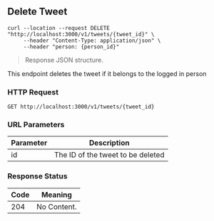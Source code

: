 ## Delete Tweet

```shell
curl --location --request DELETE "http://localhost:3000/v1/tweets/{tweet_id}" \
     --header "Content-Type: application/json" \
     --header "person: {person_id}"
```

> Response JSON structure.

This endpoint deletes the tweet if it belongs to the logged in person

### HTTP Request

`GET http://localhost:3000/v1/tweets/{tweet_id}`

### URL Parameters

Parameter | Description
--------- | -----------
id | The ID of the tweet to be deleted

### Response Status

Code | Meaning
--------- | -------
204 | No Content.
